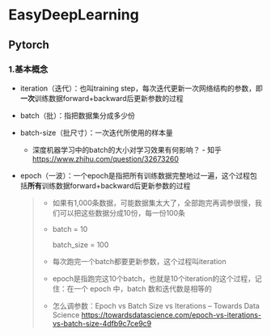 # EasyDeepLearning

## Pytorch

### 1.基本概念

* iteration（迭代）：也叫training step，每次迭代更新一次网络结构的参数，即**一次**训练数据forward+backward后更新参数的过程

* batch（批）：指把数据集分成多少份

* batch-size（批尺寸）：一次迭代所使用的样本量

  * 深度机器学习中的batch的大小对学习效果有何影响？ - 知乎
    https://www.zhihu.com/question/32673260

* epoch（一波）：一个epoch是指把所有训练数据完整地过一遍，这个过程包括**所有**训练数据forward+backward后更新参数的过程

  > * 如果有1,000条数据，可能数据集太大了，全部跑完再调参很慢，我们可以把这些数据分成10份，每一份100条
  >
  > * batch = 10
  >
  >   batch_size = 100
  >
  > * 每次跑完一个batch都要更新参数，这个过程叫iteration
  >
  > * epoch是指跑完这10个batch，也就是10个iteration的这个过程，记住：在一个 epoch 中，batch 数和迭代数是相等的
  >
  > * 怎么调参数：Epoch vs Batch Size vs Iterations – Towards Data Science
  >   https://towardsdatascience.com/epoch-vs-iterations-vs-batch-size-4dfb9c7ce9c9



